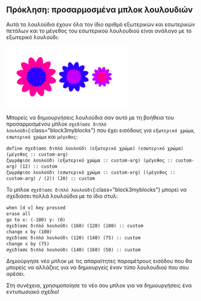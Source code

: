 ## Πρόκληση: προσαρμοσμένα μπλοκ λουλουδιών

Αυτά τα λουλούδια έχουν όλα τον ίδιο αριθμό εξωτερικών και εσωτερικών πετάλων και το μέγεθος του εσωτερικού λουλουδιού είναι ανάλογο με το εξωτερικό λουλούδι:

![στιγμιότυπο οθόνης](images/flower-double-flowers.png)

Μπορείς να δημιουργήσεις λουλούδια σαν αυτό με τη βοήθεια του προσαρμοσμένου μπλοκ `σχεδίασε διπλό λουλούδι`{:class="block3myblocks"} που έχει εισόδους για `εξωτερικό χρώμα`, `εσωτερικό χρώμα` και `μέγεθος`:

```blocks3
define σχεδίασε διπλό λουλούδι (εξωτερικό χρώμα) (εσωτερικό χρώμα) (μέγεθος :: custom-arg)
ζωγράφισε λουλούδι (εξωτερικό χρώμα :: custom-arg) (μέγεθος :: custom-arg) (12) :: custom
ζωγράφισε λουλούδι (εσωτερικό χρώμα :: custom-arg) ((μέγεθος :: custom-arg) / (2)) (20) :: custom
```

Το μπλοκ `σχεδίασε διπλό λουλούδι`{:class="block3myblocks"} μπορεί να σχεδιάσει πολλά λουλούδια με το ίδιο στυλ:

```blocks3
when [d v] key pressed
erase all
go to x: (-100) y: (0)
σχεδίασε διπλό λουλούδι (160) (120) (100) :: custom
change x by (100)
σχεδίασε διπλό λουλούδι (120) (140) (75) :: custom
change x by (75)
σχεδίασε διπλό λουλούδι (140) (160) (50) :: custom
```

Δημιούργησε νέο μπλοκ με τις απαραίτητες παραμέτρους εισόδου που θα μπορείς να αλλάζεις για να δημιουργείς έναν τύπο λουλουδιού που σου αρέσει.

Στη συνέχεια, χρησιμοποίησε το νέο σου μπλοκ για να δημιουργήσεις ένα εντυπωσιακό σχέδιο!